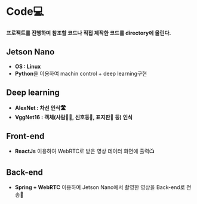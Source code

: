 # Code💻
**프로젝트를 진행하며 참조할 코드나 직접 제작한 코드를 directory에 올린다.**

## Jetson Nano
- **OS : Linux**
- **Python**을 이용하여 machin control + deep learning구현

## Deep learning
- **AlexNet : 차선 인식🛣**
- **VggNet16 : 객체(사람🧍‍♀️, 신호등🚦, 표지판🚫 등) 인식**

## Front-end
- **ReactJs** 이용하여 WebRTC로 받은 영상 데이터 화면에 출력📺

## Back-end
- **Spring + WebRTC** 이용하여 Jetson Nano에서 촬영한 영상을 Back-end로 전송🎥
